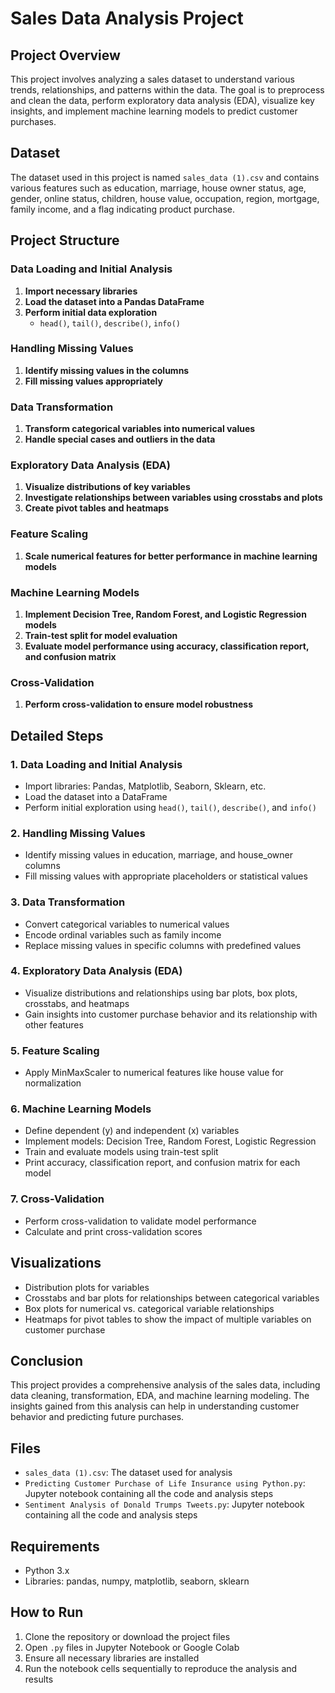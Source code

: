 # Sales Data Analysis Project

## Project Overview
This project involves analyzing a sales dataset to understand various trends, relationships, and patterns within the data. The goal is to preprocess and clean the data, perform exploratory data analysis (EDA), visualize key insights, and implement machine learning models to predict customer purchases.

## Dataset
The dataset used in this project is named `sales_data (1).csv` and contains various features such as education, marriage, house owner status, age, gender, online status, children, house value, occupation, region, mortgage, family income, and a flag indicating product purchase.

## Project Structure
### Data Loading and Initial Analysis

1. **Import necessary libraries**
2. **Load the dataset into a Pandas DataFrame**
3. **Perform initial data exploration**
   - `head()`, `tail()`, `describe()`, `info()`

### Handling Missing Values

1. **Identify missing values in the columns**
2. **Fill missing values appropriately**

### Data Transformation

1. **Transform categorical variables into numerical values**
2. **Handle special cases and outliers in the data**

### Exploratory Data Analysis (EDA)

1. **Visualize distributions of key variables**
2. **Investigate relationships between variables using crosstabs and plots**
3. **Create pivot tables and heatmaps**

### Feature Scaling

1. **Scale numerical features for better performance in machine learning models**

### Machine Learning Models

1. **Implement Decision Tree, Random Forest, and Logistic Regression models**
2. **Train-test split for model evaluation**
3. **Evaluate model performance using accuracy, classification report, and confusion matrix**

### Cross-Validation

1. **Perform cross-validation to ensure model robustness**

## Detailed Steps
### 1. Data Loading and Initial Analysis
- Import libraries: Pandas, Matplotlib, Seaborn, Sklearn, etc.
- Load the dataset into a DataFrame
- Perform initial exploration using `head()`, `tail()`, `describe()`, and `info()`

### 2. Handling Missing Values
- Identify missing values in education, marriage, and house_owner columns
- Fill missing values with appropriate placeholders or statistical values

### 3. Data Transformation
- Convert categorical variables to numerical values
- Encode ordinal variables such as family income
- Replace missing values in specific columns with predefined values

### 4. Exploratory Data Analysis (EDA)
- Visualize distributions and relationships using bar plots, box plots, crosstabs, and heatmaps
- Gain insights into customer purchase behavior and its relationship with other features

### 5. Feature Scaling
- Apply MinMaxScaler to numerical features like house value for normalization

### 6. Machine Learning Models
- Define dependent (y) and independent (x) variables
- Implement models: Decision Tree, Random Forest, Logistic Regression
- Train and evaluate models using train-test split
- Print accuracy, classification report, and confusion matrix for each model

### 7. Cross-Validation
- Perform cross-validation to validate model performance
- Calculate and print cross-validation scores

## Visualizations
- Distribution plots for variables
- Crosstabs and bar plots for relationships between categorical variables
- Box plots for numerical vs. categorical variable relationships
- Heatmaps for pivot tables to show the impact of multiple variables on customer purchase

## Conclusion
This project provides a comprehensive analysis of the sales data, including data cleaning, transformation, EDA, and machine learning modeling. The insights gained from this analysis can help in understanding customer behavior and predicting future purchases.

## Files
- `sales_data (1).csv`: The dataset used for analysis
- `Predicting Customer Purchase of Life Insurance using Python.py`: Jupyter notebook containing all the code and analysis steps
- `Sentiment Analysis of Donald Trumps Tweets.py`: Jupyter notebook containing all the code and analysis steps

## Requirements
- Python 3.x
- Libraries: pandas, numpy, matplotlib, seaborn, sklearn

## How to Run
1. Clone the repository or download the project files
2. Open `.py` files in Jupyter Notebook or Google Colab
3. Ensure all necessary libraries are installed
4. Run the notebook cells sequentially to reproduce the analysis and results

